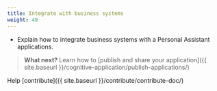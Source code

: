 ```yaml
---
title: Integrate with business systems
weight: 40
---
```

  * Explain how to integrate business systems with a Personal Assistant applications.
> **What next?** Learn how to [publish and share your application]({{ site.baseurl }}/cognitive-application/publish-applications/)


Help [contribute]({{ site.baseurl }}/contribute/contribute-doc/)
